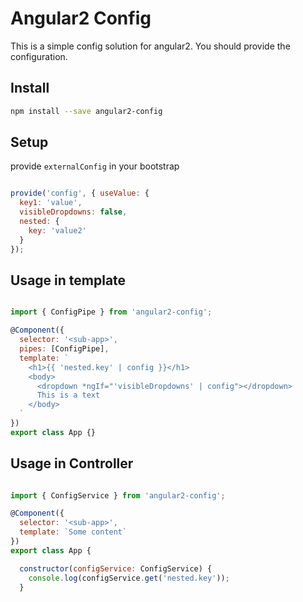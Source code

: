 # Angular2 Config

This is a simple config solution for angular2. You should provide the configuration.

Install
---------

```bash
npm install --save angular2-config
```
Setup
---------

provide `externalConfig` in your bootstrap

```javascript

provide('config', { useValue: { 
  key1: 'value',
  visibleDropdowns: false,
  nested: {
    key: 'value2'
  }
});
```

Usage in template
---------

```javascript

import { ConfigPipe } from 'angular2-config';

@Component({
  selector: '<sub-app>',
  pipes: [ConfigPipe],
  template: `
    <h1>{{ 'nested.key' | config }}</h1>
    <body>
      <dropdown *ngIf="'visibleDropdowns' | config"></dropdown>
      This is a text
    </body>
  `
})
export class App {}

```

Usage in Controller
---------

```javascript

import { ConfigService } from 'angular2-config';

@Component({
  selector: '<sub-app>',
  template: `Some content`
})
export class App {

  constructor(configService: ConfigService) {
    console.log(configService.get('nested.key'));
  }
```
